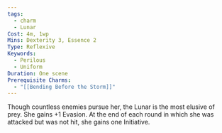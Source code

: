 ```yaml
---
tags:
  - charm
  - Lunar
Cost: 4m, 1wp
Mins: Dexterity 3, Essence 2
Type: Reflexive
Keywords:
  - Perilous
  - Uniform
Duration: One scene
Prerequisite Charms:
  - "[[Bending Before the Storm]]"
---
```

Though countless enemies pursue her, the Lunar is the most elusive of prey. She gains +1 Evasion. At the end of each round in which she was attacked but was not hit, she gains one Initiative.